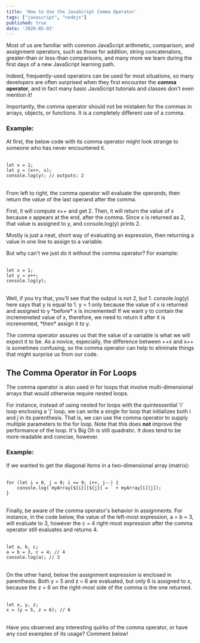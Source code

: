 ```yaml
---
title: 'How to Use the JavaScript Comma Operator'
tags: ["javascript", "nodejs"]
published: true
date: '2020-05-03'
---
```

Most of us are familiar with common JavaScript arithmetic, comparison, and assignment operators, such as those for addition, string concatenators, greater-than or less-than comparisons, and many more we learn during the first days of a new JavaScript learning path. 

Indeed, frequently-used operators can be used for most situations, so many developers are often surprised when they first encounter the **comma operator**, and in fact many basic JavaScript tutorials and classes don't even mention it! 

Importantly, the comma operator should not be mistaken for the commas in arrays, objects, or functions. It is a completely different use of a comma.

### Example: ###
At first, the below code with its comma operator might look strange to someone who has never encountered it.
<br /><br />

```
let x = 1;
let y = (x++, x);
console.log(y); // outputs: 2
```
<br />
From left to right, the comma operator will evaluate the operands, then return the value of the last operand after the comma.

First, it will compute x++ and get 2. Then, it will return the value of x because x appears at the end, after the comma. 
Since x is returned as 2, that value is assigned to y, and console.log(y) prints 2.

Mostly is just a neat, short way of evaluating an expression, then returning a value in one line to assign to a variable. 

But why can't we just do it without the comma operator? For example:
<br /><br />

```
let x = 1;
let y = x++;
console.log(y);
```
<br />
Well, if you try that, you'll see that the output is not 2, but 1. 
console.log(y) here says that y is equal to 1.
y = 1 only because the value of x is returned and assigned to y *before* x is incremented!
If we want y to contain the incremeneted value of x, therefore, we need to return it after it is incremented, *then* assign it to y.

The comma operator assures us that the value of a variable is what we will expect it to be. As a novice, especially, the difference between ++x and x++ is sometimes confusing, so the comma operator can help to eliminate things that might surprise us from our code. 

## The Comma Operator in For Loops ##

The comma operator is also used in for loops that involve multi-dimensional arrays that would otherwise require nested loops. 

For instance, instead of using nested for loops with the quintessential 'i' loop enclosing a 'j' loop, we can write a single for loop that initializes both i and j in its parenthesis. That is, we can use the comma operator to supply multiple parameters to the for loop.
Note that this does **not** improve the performance of the loop. It's Big Oh is still quadratic. It does tend to be more readable and concise, however.

### Example: ###

If we wanted to get the diagonal items in a two-dimensional array (matrix):
<br /><br />

```
for (let i = 0, j = 9; i <= 9; i++, j--) {
    console.log(`myArray[${i}][${j}] = ` + myArray[i][j]);
}
```

<br />
Finally, be aware of the comma operator's behavior in assignments. 
For instance, in the code below, the value of the left-most expression, a = b = 3, will evaluate to 3, however the c = 4 right-most expression after the comma operator still evaluates and returns 4.
<br /><br />

```
let a, b, c;
a = b = 3, c = 4; // 4
console.log(a); // 3
```

<br />
On the other hand, below the assignment expression is enclosed in parenthesis. Both y = 5 and z = 6 are evaluated, but only 6 is assigned to x, because the z = 6 on the right-most side of the comma is the one returned.
<br /><br />

```
let x, y, z;
x = (y = 5, z = 6); // 6
```

<br />
Have you observed any interesting quirks of the comma operator, or have any cool examples of its usage? Comment below!

